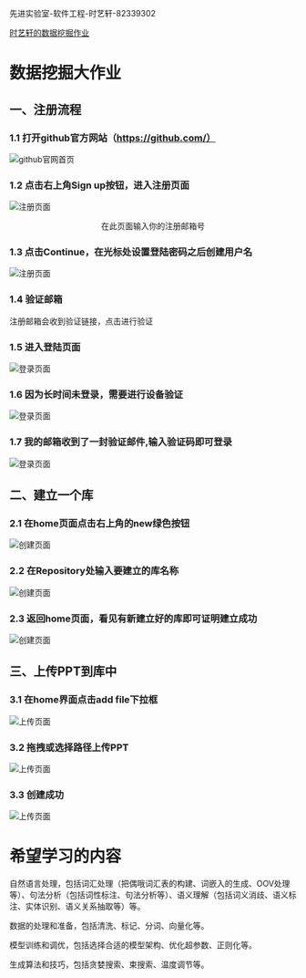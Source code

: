 <p>先进实验室-软件工程-时艺轩-82339302</p>

[时艺轩的数据挖掘作业](https://github.com/TACERS/SYXDataMining/edit/main/README.md)

# 数据挖掘大作业
## 一、注册流程
### 1.1 打开github官方网站（https://github.com/）
![github官网首页](https://github.com/TACERS/SYXDataMining/blob/main/1.png)
### 1.2 点击右上角Sign up按钮，进入注册页面
![注册页面](https://github.com/TACERS/SYXDataMining/blob/main/2.png)
<center>在此页面输入你的注册邮箱号</center>

### 1.3 点击Continue，在光标处设置登陆密码之后创建用户名
![注册页面](https://github.com/TACERS/SYXDataMining/blob/main/8.png)

### 1.4 验证邮箱
<p>注册邮箱会收到验证链接，点击进行验证</p>

### 1.5 进入登陆页面
![登录页面](https://github.com/TACERS/SYXDataMining/blob/main/3.png)

### 1.6 因为长时间未登录，需要进行设备验证
![登录页面](https://github.com/TACERS/SYXDataMining/blob/main/4.png)

### 1.7 我的邮箱收到了一封验证邮件,输入验证码即可登录
![登录页面](https://github.com/TACERS/SYXDataMining/blob/main/5.png)

## 二、建立一个库
### 2.1 在home页面点击右上角的new绿色按钮
![创建页面](https://github.com/TACERS/SYXDataMining/blob/main/5.png)

### 2.2 在Repository处输入要建立的库名称
![创建页面](https://github.com/TACERS/SYXDataMining/blob/main/6.png)

### 2.3 返回home页面，看见有新建立好的库即可证明建立成功
![创建页面](https://github.com/TACERS/SYXDataMining/blob/main/5.png)

## 三、上传PPT到库中
### 3.1 在home界面点击add file下拉框
![上传页面](https://github.com/TACERS/SYXDataMining/blob/main/7.png)

### 3.2 拖拽或选择路径上传PPT
![上传页面](https://github.com/TACERS/SYXDataMining/blob/main/7.png)

### 3.3 创建成功
![上传页面](https://github.com/TACERS/SYXDataMining/blob/main/9.png)


# 希望学习的内容
自然语言处理，包括词汇处理（把偶哦词汇表的构建、词嵌入的生成、OOV处理等）、句法分析（包括词性标注、句法分析等）、语义理解（包括词义消歧、语义标注、实体识别、语义关系抽取等）等。

数据的处理和准备，包括清洗、标记、分词、向量化等。

模型训练和调优，包括选择合适的模型架构、优化超参数、正则化等。

生成算法和技巧，包括贪婪搜索、束搜索、温度调节等。
